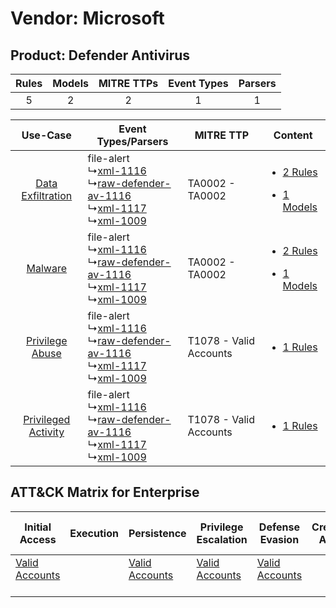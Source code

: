 Vendor: Microsoft
=================
Product: Defender Antivirus
---------------------------
| Rules | Models | MITRE TTPs | Event Types | Parsers |
|:-----:|:------:|:----------:|:-----------:|:-------:|
|   5   |   2    |     2      |      1      |    1    |

|    Use-Case    | Event Types/Parsers    | MITRE TTP    | Content    |
|:----:| ---- | ---- | ---- |
|   [Data Exfiltration](../../../UseCases/uc_data_exfiltration.md)   |  file-alert<br> ↳[xml-1116](Ps/pC_xml1116.md)<br> ↳[raw-defender-av-1116](Ps/pC_rawdefenderav1116.md)<br> ↳[xml-1117](Ps/pC_xml1117.md)<br> ↳[xml-1009](Ps/pC_xml1009.md)<br> | TA0002 - TA0002<br>        | [<ul><li>2 Rules</li></ul><ul><li>1 Models</li></ul>](RM/r_m_microsoft_defender_antivirus_Data_Exfiltration.md) |
|    [Malware](../../../UseCases/uc_malware.md)    |  file-alert<br> ↳[xml-1116](Ps/pC_xml1116.md)<br> ↳[raw-defender-av-1116](Ps/pC_rawdefenderav1116.md)<br> ↳[xml-1117](Ps/pC_xml1117.md)<br> ↳[xml-1009](Ps/pC_xml1009.md)<br> | TA0002 - TA0002<br>        | [<ul><li>2 Rules</li></ul><ul><li>1 Models</li></ul>](RM/r_m_microsoft_defender_antivirus_Malware.md)    |
|     [Privilege Abuse](../../../UseCases/uc_privilege_abuse.md)     |  file-alert<br> ↳[xml-1116](Ps/pC_xml1116.md)<br> ↳[raw-defender-av-1116](Ps/pC_rawdefenderav1116.md)<br> ↳[xml-1117](Ps/pC_xml1117.md)<br> ↳[xml-1009](Ps/pC_xml1009.md)<br> | T1078 - Valid Accounts<br> | [<ul><li>1 Rules</li></ul>](RM/r_m_microsoft_defender_antivirus_Privilege_Abuse.md)    |
| [Privileged Activity](../../../UseCases/uc_privileged_activity.md) |  file-alert<br> ↳[xml-1116](Ps/pC_xml1116.md)<br> ↳[raw-defender-av-1116](Ps/pC_rawdefenderav1116.md)<br> ↳[xml-1117](Ps/pC_xml1117.md)<br> ↳[xml-1009](Ps/pC_xml1009.md)<br> | T1078 - Valid Accounts<br> | [<ul><li>1 Rules</li></ul>](RM/r_m_microsoft_defender_antivirus_Privileged_Activity.md)    |

ATT&CK Matrix for Enterprise
----------------------------
| Initial Access                                                      | Execution | Persistence                                                         | Privilege Escalation                                                | Defense Evasion                                                     | Credential Access | Discovery | Lateral Movement | Collection | Command and Control | Exfiltration | Impact |
| ------------------------------------------------------------------- | --------- | ------------------------------------------------------------------- | ------------------------------------------------------------------- | ------------------------------------------------------------------- | ----------------- | --------- | ---------------- | ---------- | ------------------- | ------------ | ------ |
| [Valid Accounts](https://attack.mitre.org/techniques/T1078)<br><br> |           | [Valid Accounts](https://attack.mitre.org/techniques/T1078)<br><br> | [Valid Accounts](https://attack.mitre.org/techniques/T1078)<br><br> | [Valid Accounts](https://attack.mitre.org/techniques/T1078)<br><br> |                   |           |                  |            |                     |              |        |